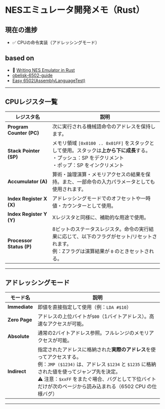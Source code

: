 # NESエミュレータ開発メモ（Rust）

## 現在の進捗
- ✅ CPUの命令実装（アドレッシングモード）

## based on
- 📘 [Writing NES Emulator in Rust](https://bugzmanov.github.io/nes_ebook/)
- [obelisk-6502-guide](https://www.nesdev.org/obelisk-6502-guide/)
- [Easy 6502(AssemblyLanguageTest)](https://skilldrick.github.io/easy6502/)

---

## CPUレジスタ一覧

| レジスタ名 | 説明 |
|------------|------|
| **Program Counter (PC)** | 次に実行される機械語命令のアドレスを保持します。 |
| **Stack Pointer (SP)** | メモリ領域 `[0x0100 .. 0x01FF]` をスタックとして使用。スタックは**上から下に成長**する。<br>・プッシュ：SP をデクリメント<br>・ポップ：SP をインクリメント |
| **Accumulator (A)** | 算術・論理演算・メモリアクセスの結果を保持。また、一部命令の入力パラメータとしても使用されます。 |
| **Index Register X (X)** | アドレッシングモードでのオフセットや一時値・カウンターとして使用。 |
| **Index Register Y (Y)** | Xレジスタと同様に、補助的な用途で使用。 |
| **Processor Status (P)** | 8ビットのステータスレジスタ。命令の実行結果に応じて、以下のフラグがセット/リセットされます。<br>例：Zフラグは演算結果が `0` のときセットされる。 |

---

## アドレッシングモード

| モード名 | 説明 |
|----------|------|
| **Immediate** | 即値を直接指定して使用（例：`LDA #$10`） |
| **Zero Page** | アドレスの上位バイトが`$00`（1バイトアドレス）。高速なアクセスが可能。 |
| **Absolute** | 通常の2バイトアドレス参照。フルレンジのメモリアクセスが可能。 |
| **Indirect** | 指定されたアドレスに格納された**実際のアドレス**を使ってアクセスする。<br>例：`JMP ($1234)` は、アドレス `$1234` と `$1235` に格納された値を使ってジャンプ先を決定。<br>⚠ 注意：`$xxFF` をまたぐ場合、バグとして下位バイトだけが次のページから読み込まれる（6502 CPU の仕様バグ） |


---
